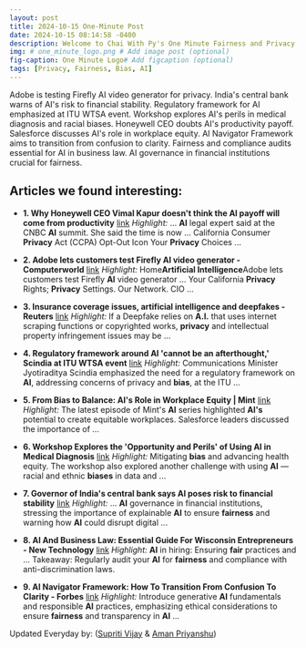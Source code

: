 ```yaml
---
layout: post
title: 2024-10-15 One-Minute Post
date: 2024-10-15 08:14:58 -0400
description: Welcome to Chai With Py's One Minute Fairness and Privacy, which aims to provide you the current happenings in the world of Fairness, Privacy, and AI.
img: # one_minute_logo.png # Add image post (optional)
fig-caption: One Minute Logo# Add figcaption (optional)
tags: [Privacy, Fairness, Bias, AI]
---
```


Adobe is testing Firefly AI video generator for privacy. India's central bank warns of AI's risk to financial stability. Regulatory framework for AI emphasized at ITU WTSA event. Workshop explores AI's perils in medical diagnosis and racial biases. Honeywell CEO doubts AI's productivity payoff. Salesforce discusses AI's role in workplace equity. AI Navigator Framework aims to transition from confusion to clarity. Fairness and compliance audits essential for AI in business law. AI governance in financial institutions crucial for fairness.

## Articles we found interesting:

- **1. Why Honeywell CEO Vimal Kapur doesn&#39;t think the <b>AI</b> payoff will come from productivity** [link](https://www.cnbc.com/2024/10/14/honeywells-ceo-says-the-big-ai-payoff-wont-come-from-productivity.html)
_Highlight:_ ... <b>AI</b> legal expert said at the CNBC <b>AI</b> summit. She said the time is now ... California Consumer <b>Privacy</b> Act (CCPA) Opt-Out Icon Your <b>Privacy</b> Choices&nbsp;...

- **2. Adobe lets customers test Firefly <b>AI</b> video generator - Computerworld** [link](https://www.computerworld.com/article/3562828/adobe-lets-customers-test-firefly-ai-video-generator.html)
_Highlight:_ Home<b>Artificial Intelligence</b>Adobe lets customers test Firefly <b>AI</b> video generator ... Your California <b>Privacy</b> Rights; <b>Privacy</b> Settings. Our Network. CIO&nbsp;...

- **3. Insurance coverage issues, <b>artificial intelligence</b> and deepfakes - Reuters** [link](https://www.reuters.com/legal/legalindustry/insurance-coverage-issues-artificial-intelligence-deepfakes-2024-10-14/)
_Highlight:_ If a Deepfake relies on <b>A.I.</b> that uses internet scraping functions or copyrighted works, <b>privacy</b> and intellectual property infringement issues may be&nbsp;...

- **4. Regulatory framework around <b>AI</b> &#39;cannot be an afterthought,&#39; Scindia at ITU WTSA event** [link](https://timesofindia.indiatimes.com/business/india-business/regulatory-framework-around-ai-cannot-be-an-afterthought-scindia-at-itu-wtsa-event/articleshow/114225702.cms)
_Highlight:_ Communications Minister Jyotiraditya Scindia emphasized the need for a regulatory framework on <b>AI</b>, addressing concerns of privacy and <b>bias</b>, at the ITU&nbsp;...

- **5. From <b>Bias</b> to Balance: <b>AI&#39;s</b> Role in Workplace Equity | Mint** [link](https://www.livemint.com/ai/from-bias-to-balance-ais-role-in-workplace-equity-11728930933820.html)
_Highlight:_ The latest episode of Mint&#39;s <b>AI</b> series highlighted <b>AI&#39;s</b> potential to create equitable workplaces. Salesforce leaders discussed the importance of&nbsp;...

- **6. Workshop Explores the &#39;Opportunity and Perils&#39; of Using <b>AI</b> in Medical Diagnosis** [link](https://www.nationalacademies.org/news/2024/10/workshop-explores-the-opportunity-and-perils-of-using-ai-in-medical-diagnosis)
_Highlight:_ Mitigating <b>bias</b> and advancing health equity. The workshop also explored another challenge with using <b>AI</b> — racial and ethnic <b>biases</b> in data and&nbsp;...

- **7. Governor of India&#39;s central bank says <b>AI</b> poses risk to financial stability** [link](https://nationaltechnology.co.uk/Governor_of_indias_central_bank_says_ai_poses_risk_to_financial_stability.php)
_Highlight:_ ... <b>AI</b> governance in financial institutions, stressing the importance of explainable <b>AI</b> to ensure <b>fairness</b> and warning how <b>AI</b> could disrupt digital&nbsp;...

- **8. <b>AI</b> And Business Law: Essential Guide For Wisconsin Entrepreneurs - New Technology** [link](https://www.mondaq.com/unitedstates/new-technology/1529322/ai-and-business-law-essential-guide-for-wisconsin-entrepreneurs)
_Highlight:_ <b>AI</b> in hiring: Ensuring <b>fair</b> practices and ... Takeaway: Regularly audit your <b>AI</b> for <b>fairness</b> and compliance with anti-discrimination laws.

- **9. <b>AI</b> Navigator Framework: How To Transition From Confusion To Clarity - Forbes** [link](https://www.forbes.com/councils/forbesbusinesscouncil/2024/10/14/ai-navigator-framework-how-to-transition-from-confusion-to-clarity/)
_Highlight:_ Introduce generative <b>AI</b> fundamentals and responsible <b>AI</b> practices, emphasizing ethical considerations to ensure <b>fairness</b> and transparency in <b>AI</b>&nbsp;...


Updated Everyday by: (<a href="https://supritivijay.github.io/">Supriti Vijay</a> & <a href="https://amanpriyanshu.github.io/">Aman Priyanshu</a>)
